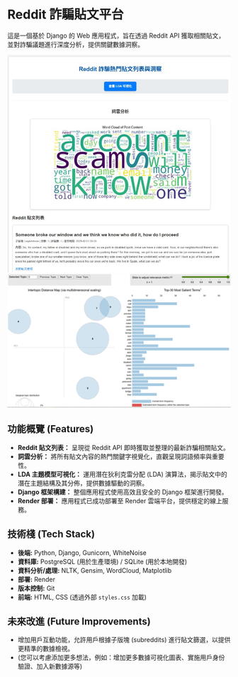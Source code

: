 # Reddit 詐騙貼文平台
這是一個基於 Django 的 Web 應用程式，旨在透過 Reddit API 獲取相關貼文，並對詐騙議題進行深度分析，提供關鍵數據洞察。

![首頁截圖](screenshots/homepage.png)
![LDA 可視化截圖](screenshots/lda_visualization.png)


## 功能概覽 (Features)

* **Reddit 貼文列表：** 呈現從 Reddit API 即時獲取並整理的最新詐騙相關貼文。
* **詞雲分析：** 將所有貼文內容的熱門關鍵字視覺化，直觀呈現詞語頻率與重要性。
* **LDA 主題模型可視化：** 運用潛在狄利克雷分配 (LDA) 演算法，揭示貼文中的潛在主題結構及其分佈，提供數據驅動的洞察。
* **Django 框架構建：** 整個應用程式使用高效且安全的 Django 框架進行開發。
* **Render 部署：** 應用程式已成功部署至 Render 雲端平台，提供穩定的線上服務。

## 技術棧 (Tech Stack)

* **後端:** Python, Django, Gunicorn, WhiteNoise
* **資料庫:** PostgreSQL (用於生產環境) / SQLite (用於本地開發)
* **資料分析/處理:** NLTK, Gensim, WordCloud, Matplotlib
* **部署:** Render
* **版本控制:** Git
* **前端:** HTML, CSS (透過外部 `styles.css` 加載)

## 未來改進 (Future Improvements)

* 增加用戶互動功能，允許用戶根據子版塊 (subreddits) 進行貼文篩選，以提供更精準的數據檢視。
* (您可以考慮添加更多想法，例如：增加更多數據可視化圖表、實施用戶身份驗證、加入新數據源等)
